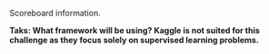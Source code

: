 Scoreboard information.

**Taks: What framework will be using? Kaggle is not suited for this challenge as they focus solely on supervised learning problems.** 